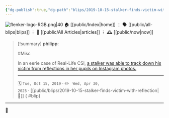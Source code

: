 ```yaml
---
{"dg-publish":true,"dg-path":"blips/2019-10-15-stalker-finds-victim-with-reflection.md","dg-permalink":"2019/10/15/stalker-finds-victim-with-reflection/","permalink":"/2019/10/15/stalker-finds-victim-with-reflection/","title":"philipp @ 2019-10-15"}
---
```



<div class="transclusion internal-embed is-loaded"><div class="markdown-embed">




![flenker-logo-RGB.png|40](/img/user/attachments/flenker-logo-RGB.png)
🏠 [[public/Index\|home]]  ⋮ 🗣️ [[public/all-blips\|blips]] ⋮  📝 [[public/All Articles\|articles]]  ⋮ 🕰️ [[public/now\|now]]


</div></div>


> [!summary] **philipp**:
>
> #Misc
>
> In an eerie case of Real-Life CSI, [a stalker was able to track down his victim from reflections in her pupils on Instagram photos.](https://www.newsweek.com/stalker-finds-idol-reflection-pupils-1464373)
> - - -
>
> 🗓️ <code>Tue, Oct 15, 2019</code>  · ✏️ <code> Wed, Apr 30, 2025</code>  · [[public/blips/2019-10-15-stalker-finds-victim-with-reflection\|🔗]]
{ #blip}


- - -

 👾
